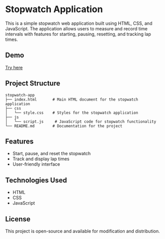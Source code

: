 # Stopwatch Application

This is a simple stopwatch web application built using HTML, CSS, and JavaScript. The application allows users to measure and record time intervals with features for starting, pausing, resetting, and tracking lap times.

## Demo
[Try here](http://192.168.100.17:5500/stopwatch-app/index.html)


## Project Structure

```
stopwatch-app
├── index.html       # Main HTML document for the stopwatch application
├── css
│   └── style.css    # Styles for the stopwatch application
├── js
│   └── script.js     # JavaScript code for stopwatch functionality
└── README.md        # Documentation for the project
```

## Features

- Start, pause, and reset the stopwatch
- Track and display lap times
- User-friendly interface



## Technologies Used

- HTML
- CSS
- JavaScript

## License

This project is open-source and available for modification and distribution.
